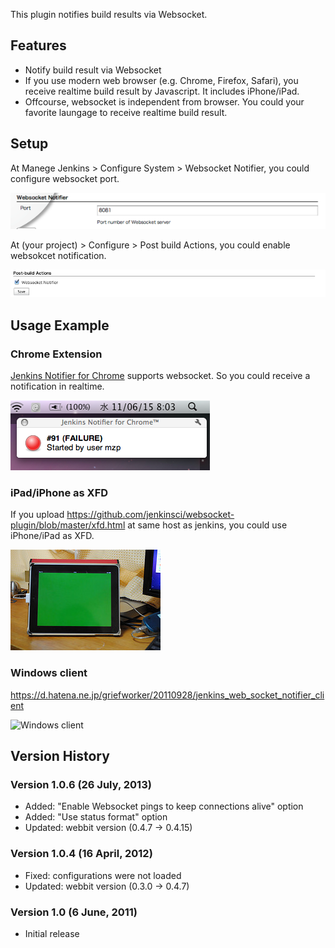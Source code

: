 This plugin notifies build results via Websocket.

## **Features**

-   Notify build result via Websocket
-   If you use modern web browser (e.g. Chrome, Firefox, Safari), you
    receive realtime build result by Javascript. It includes
    iPhone/iPad.
-   Offcourse, websocket is independent from browser. You could your
    favorite laungage to receive realtime build result.

## **Setup**

At Manege Jenkins \> Configure System \> Websocket Notifier, you could
configure websocket port.

![](docs/images/port.png)

At (your project) \> Configure \> Post build Actions, you could enable
websokcet notification.

![](docs/images/postbuild.png)

## **Usage Example**

### **Chrome Extension**

[Jenkins Notifier for
Chrome](https://chrome.google.com/webstore/developer/detail/mnjbjjllbclkpnebaddhkoonjelmiekm)
supports websocket. So you could receive a notification in realtime.

![](docs/images/chrome.png)

### **iPad/iPhone as XFD**

If you upload
<https://github.com/jenkinsci/websocket-plugin/blob/master/xfd.html> at
same host as jenkins, you could use iPhone/iPad as XFD.

![](docs/images/ipad.jpeg)

### Windows client

<https://d.hatena.ne.jp/griefworker/20110928/jenkins_web_socket_notifier_client>

![Windows client](https://cdn-ak.f.st-hatena.com/images/fotolife/g/griefworker/20110928/20110928194148.jpg)

## Version History

### **Version 1.0.6 (26 July, 2013)**

-   Added: "Enable Websocket pings to keep connections alive" option
-   Added: "Use status format" option
-   Updated: webbit version (0.4.7 -\> 0.4.15)

### **Version 1.0.4 (16 April, 2012)**

-   Fixed: configurations were not loaded
-   Updated: webbit version (0.3.0 -\> 0.4.7)

### **Version 1.0 (6 June, 2011)**

-   Initial release

